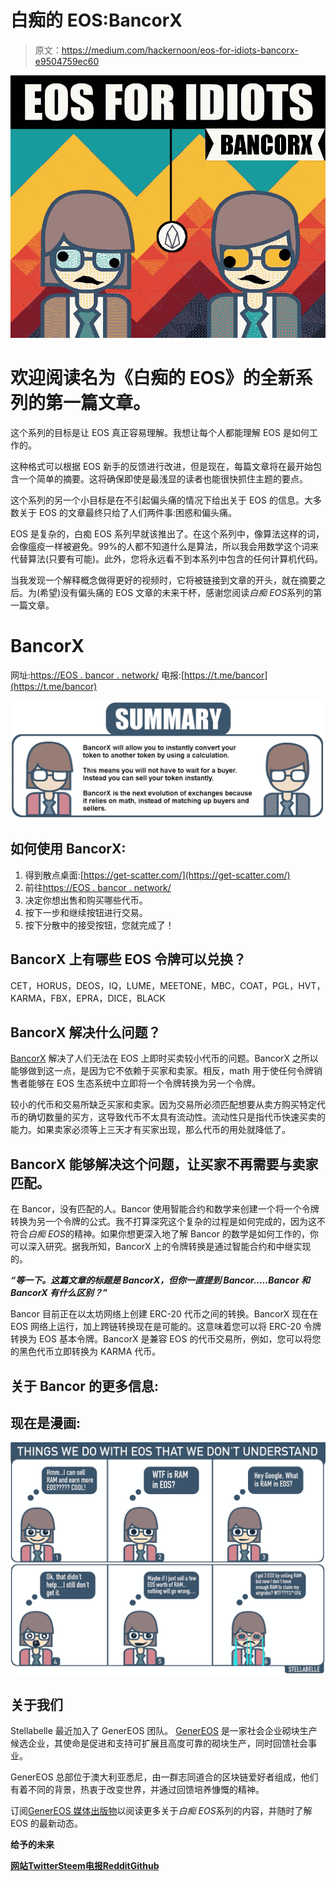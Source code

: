 # 白痴的 EOS:BancorX

> 原文：<https://medium.com/hackernoon/eos-for-idiots-bancorx-e9504759ec60>

![](img/7aee793fefd2186816b5a74545920944.png)

# 欢迎阅读名为《白痴的 EOS》的全新系列的第一篇文章。

这个系列的目标是让 EOS 真正容易理解。我想让每个人都能理解 EOS 是如何工作的。

这种格式可以根据 EOS 新手的反馈进行改进，但是现在，每篇文章将在最开始包含一个简单的摘要。这将确保即使是最浅显的读者也能很快抓住主题的要点。

这个系列的另一个小目标是在不引起偏头痛的情况下给出关于 EOS 的信息。大多数关于 EOS 的文章最终只给了人们两件事:困惑和偏头痛。

EOS 是复杂的，白痴 EOS 系列早就该推出了。在这个系列中，像算法这样的词，会像瘟疫一样被避免。99%的人都不知道什么是算法，所以我会用数学这个词来代替算法(只要有可能)。此外，您将永远看不到本系列中包含的任何计算机代码。

当我发现一个解释概念做得更好的视频时，它将被链接到文章的开头，就在摘要之后。为(希望)没有偏头痛的 EOS 文章的未来干杯，感谢您阅读*白痴 EOS*系列的第一篇文章。

# BancorX

网址:[https://EOS . bancor . network/](https://eos.bancor.network/)
电报:[https://t.me/bancor](https://t.me/bancor)

![](img/1f7aaa41918cea7fbbdf25c0d8132f75.png)

## 如何使用 BancorX:

1.  得到散点桌面:[https://get-scatter.com/](https://get-scatter.com/)
2.  前往[https://EOS . bancor . network/](https://eos.bancor.network/)
3.  决定你想出售和购买哪些代币。
4.  按下一步和继续按钮进行交易。
5.  按下分散中的接受按钮，您就完成了！

## BancorX 上有哪些 EOS 令牌可以兑换？

CET，HORUS，DEOS，IQ，LUME，MEETONE，MBC，COAT，PGL，HVT，KARMA，FBX，EPRA，DICE，BLACK

## BancorX 解决什么问题？

[BancorX](https://eos.bancor.network/) 解决了人们无法在 EOS 上即时买卖较小代币的问题。BancorX 之所以能够做到这一点，是因为它不依赖于买家和卖家。相反，math 用于使任何令牌销售者能够在 EOS 生态系统中立即将一个令牌转换为另一个令牌。

较小的代币和交易所缺乏买家和卖家。因为交易所必须匹配想要从卖方购买特定代币的确切数量的买方，这导致代币不太具有流动性。流动性只是指代币快速买卖的能力。如果卖家必须等上三天才有买家出现，那么代币的用处就降低了。

## BancorX 能够解决这个问题，让买家不再需要与卖家匹配。

在 Bancor，没有匹配的人。Bancor 使用智能合约和数学来创建一个将一个令牌转换为另一个令牌的公式。我不打算深究这个复杂的过程是如何完成的，因为这不符合*白痴 EOS*的精神。如果你想更深入地了解 Bancor 的数学是如何工作的，你可以深入研究。据我所知，BancorX 上的令牌转换是通过智能合约和中继实现的。

***“等一下。这篇文章的标题是 BancorX，但你一直提到 Bancor…..Bancor 和 BancorX 有什么区别？”***

Bancor 目前正在以太坊网络上创建 ERC-20 代币之间的转换。BancorX 现在在 EOS 网络上运行，加上跨链转换现在是可能的。这意味着您可以将 ERC-20 令牌转换为 EOS 基本令牌。BancorX 是兼容 EOS 的代币交易所，例如，您可以将您的黑色代币立即转换为 KARMA 代币。

## 关于 Bancor 的更多信息:

## 现在是漫画:

![](img/b644e7b3b821f62e08872d9a14560dbb.png)

## 关于我们

Stellabelle 最近加入了 GenerEOS 团队。 [GenerEOS](https://www.genereos.io/) 是一家社会企业砌块生产候选企业，其使命是促进和支持可扩展且高度可靠的砌块生产，同时回馈社会事业。

GenerEOS 总部位于澳大利亚悉尼，由一群志同道合的区块链爱好者组成，他们有着不同的背景，热衷于改变世界，并通过回馈培养慷慨的精神。

订阅[GenerEOS 媒体出版物](https://medium.com/genereos)以阅读更多关于*白痴 EOS*系列的内容，并随时了解 EOS 的最新动态。

**给予的未来**

[**网站**](https://www.genereos.io)[**Twitter**](https://twitter.com/GenerEOSAus)[**Steem**](https://steemit.com/@genereos)[**电报**](https://t.me/generEOS)[**Reddit**](https://www.reddit.com/user/GenerEOS)[**Github**](https://github.com/generEOS)